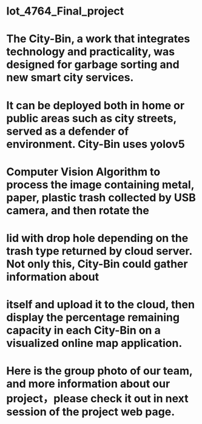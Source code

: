 # Iot_4764_Final_project
# The City-Bin, a work that integrates technology and practicality, was designed for garbage sorting and new smart city services.
# It can be deployed both in home or public areas such as city streets, served as a defender of environment. City-Bin uses yolov5 
# Computer Vision Algorithm to process the image containing metal, paper, plastic trash collected by USB camera, and then rotate the 
# lid with drop hole depending on the trash type returned by cloud server. Not only this, City-Bin could gather information about 
# itself and upload it to the cloud, then display the percentage remaining capacity in each City-Bin on a visualized online map application.
# Here is the group photo of our team, and more information about our project，please check it out in next session of the project web page.
